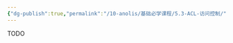 ```yaml
---
{"dg-publish":true,"permalink":"/10-anolis/基础必学课程/5.3-ACL-访问控制/","dgPassFrontmatter":true}
---
```


TODO